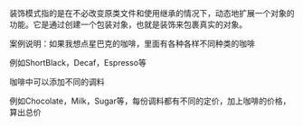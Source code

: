 装饰模式指的是在不必改变原类文件和使用继承的情况下，动态地扩展一个对象的功能。它是通过创建一个包装对象，也就是装饰来包裹真实的对象。

案例说明：如果我想点星巴克的咖啡，里面有各种各样不同种类的咖啡

例如ShortBlack，Decaf，Espresso等

咖啡中可以添加不同的调料

例如Chocolate，Milk，Sugar等，每份调料都有不同的定价，加上咖啡的价格，算出总价

